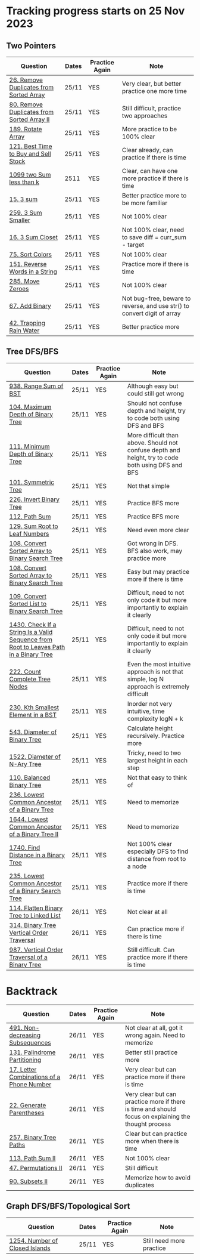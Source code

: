 # Tracking progress starts on  25 Nov 2023
## Two Pointers

|Question                 | Dates           | Practice Again | Note          |
| ----------------------  |  ---------------| -------------  | ------------- | 
|[26. Remove Duplicates from Sorted Array](https://leetcode.com/problems/remove-duplicates-from-sorted-array/)  | 25/11 | YES | Very clear, but better practice one more time
|[80. Remove Duplicates from Sorted Array II](https://leetcode.com/problems/remove-duplicates-from-sorted-array-ii) | 25/11 | YES | Still difficult, practice two approaches
|[189. Rotate Array](https://leetcode.com/problems/rotate-array) | 25/11 | YES | More practice to be 100% clear
|[121. Best Time to Buy and Sell Stock](https://leetcode.com/problems/best-time-to-buy-and-sell-stock)  | 25/11 | YES | Clear already, can practice if there is time
|[1099 two Sum less than k](https://leetcode.com/problems/two-sum-less-than-k) | 2511 | YES | Clear, can have one more practice if there is time
|[15. 3 sum](https://leetcode.com/problems/3sum) | 25/11 | YES | Better practice more to be more familiar
|[259. 3 Sum Smaller](https://leetcode.com/problems/3sum-smaller)| 25/11 | YES | Not 100% clear
[16. 3 Sum Closet](https://leetcode.com/problems/3sum-closest)  | 25/11 | YES | Not 100% clear, need to save diff = curr_sum - target
|[75. Sort Colors](https://leetcode.com/problems/sort-colors)  | 25/11 | YES | Not 100% clear
|[151. Reverse Words in a String](https://leetcode.com/problems/reverse-words-in-a-string) | 25/11 | YES | Practice more if there is time
|[285. Move Zeroes](https://leetcode.com/problems/move-zeroes)  | 25/11 | YES | Not 100% clear
|[67. Add Binary](https://leetcode.com/problems/add-binary)| 25/11 | YES | Not bug-free, beware to reverse, and use str() to convert digit of array |
|[42. Trapping Rain Water](https://leetcode.com/problems/trapping-rain-water) | 25/11 | YES | Better practice more

## Tree DFS/BFS

|Question                 | Dates           | Practice Again | Note          |
| ----------------------  |  ---------------| -------------  | ------------- | 
|[938. Range Sum of BST](https://leetcode.com/problems/range-sum-of-bst)  | 25/11 | YES | Although easy but could still get wrong
|[104. Maximum Depth of Binary Tree](https://leetcode.com/problems/maximum-depth-of-binary-tree) | 25/11 | YES | Should not confuse depth and height, try to code both using DFS and BFS
|[111. Minimum Depth of Binary Tree](https://leetcode.com/problems/minimum-depth-of-binary-tree) | 25/11 | YES | More difficult than above. Should not confuse depth and height, try to code both using DFS and BFS
|[101. Symmetric Tree](https://leetcode.com/problems/symmetric-tree)  | 25/11 | YES | Not that simple
|[226. Invert Binary Tree](https://leetcode.com/problems/invert-binary-tree) | 25/11 | YES | Practice BFS more
|[112. Path Sum](https://leetcode.com/problems/path-sum) | 25/11 | YES | Practice BFS more
|[129. Sum Root to Leaf Numbers](https://leetcode.com/problems/sum-root-to-leaf-numbers) | 25/11 | YES | Need even more clear
|[108. Convert Sorted Array to Binary Search Tree](https://leetcode.com/problems/convert-sorted-array-to-binary-search-tree) | 25/11 | YES | Got wrong in DFS. BFS also work, may practice more
|[108. Convert Sorted Array to Binary Search Tree](https://leetcode.com/problems/convert-sorted-array-to-binary-search-tree) | 25/11 | YES | Easy but may practice more if there is time
|[109. Convert Sorted List to Binary Search Tree](https://leetcode.com/problems/convert-sorted-list-to-binary-search-tree) | 25/11 | YES | Difficult, need to not only code it but more importantly to explain it clearly
|[1430. Check If a String Is a Valid Sequence from Root to Leaves Path in a Binary Tree](https://leetcode.com/problems/check-if-a-string-is-a-valid-sequence-from-root-to-leaves-path-in-a-binary-tree) | 25/11 | YES | Difficult, need to not only code it but more importantly to explain it clearly
|[222. Count Complete Tree Nodes](https://leetcode.com/problems/count-complete-tree-nodes) | 25/11 | YES | Even the most intuitive approach is not that simple, log N approach is extremely difficult
|[230. Kth Smallest Element in a BST](https://leetcode.com/problems/kth-smallest-element-in-a-bst) | 25/11 | YES | Inorder not very intuitive, time complexity logN + k
|[543. Diameter of Binary Tree](https://leetcode.com/problems/diameter-of-binary-tree)  | 25/11 | YES | Calculate height recursively. Practice more
|[1522. Diameter of N-Ary Tree](https://leetcode.com/problems/diameter-of-n-ary-tree)  | 25/11 | YES | Tricky, need to two largest height in each step
|[110. Balanced Binary Tree](https://leetcode.com/problems/balanced-binary-tree) | 25/11 | YES | Not that easy to think of
|[236. Lowest Common Ancestor of a Binary Tree](https://leetcode.com/problems/lowest-common-ancestor-of-a-binary-tree) | 25/11 | YES | Need to memorize
[1644. Lowest Common Ancestor of a Binary Tree II](https://leetcode.com/problems/lowest-common-ancestor-of-a-binary-tree-ii) | 25/11 | YES | Need to memorize
|[1740. Find Distance in a Binary Tree](https://leetcode.com/problems/find-distance-in-a-binary-tree)| 25/11 | YES | Not 100% clear especially DFS to find distance from root to a node
[235. Lowest Common Ancestor of a Binary Search Tree](https://leetcode.com/problems/lowest-common-ancestor-of-a-binary-search-tree)| 25/11 | YES | Practice more if there is time
|[114. Flatten Binary Tree to Linked List](https://leetcode.com/problems/flatten-binary-tree-to-linked-list) | 26/11 | YES | Not clear at all
|[314. Binary Tree Vertical Order Traversal](https://leetcode.com/problems/binary-tree-vertical-order-traversal) | 26/11 | YES | Can practice more if there is time
|[987. Vertical Order Traversal of a Binary Tree](https://leetcode.com/problems/vertical-order-traversal-of-a-binary-tree)| 26/11 | YES | Still difficult. Can practice more if there is time

# Backtrack
|Question                 | Dates           | Practice Again | Note          |
| ----------------------  |  ---------------| -------------  | ------------- | 
|[491. Non-decreasing Subsequences](https://leetcode.com/problems/non-decreasing-subsequences) | 26/11 | YES | Not clear at all, got it wrong again. Need to memorize
|[131. Palindrome Partitioning](https://leetcode.com/problems/palindrome-partitioning) | 26/11 | YES | Better still practice more
|[17. Letter Combinations of a Phone Number](https://leetcode.com/problems/letter-combinations-of-a-phone-number)  | 26/11 | YES | Very clear but can practice more if there is time
|[22. Generate Parentheses](https://leetcode.com/problems/generate-parentheses/) | 26/11 | YES | Very clear but can practice more if there is time and should focus on explaining the thought process
|[257. Binary Tree Paths](https://leetcode.com/problems/binary-tree-paths) | 26/11 | YES | Clear but can practice more when there is time
|[113. Path Sum II](https://leetcode.com/problems/path-sum-ii) | 26/11 | YES | Not 100% clear
|[47. Permutations II](https://leetcode.com/problems/permutations-ii/)| 26/11 | YES | Still difficult
|[90. Subsets II](https://leetcode.com/problems/subsets-ii)| 26/11 | YES | Memorize how to avoid duplicates



## Graph DFS/BFS/Topological Sort

|Question                 | Dates           | Practice Again | Note          |
| ----------------------  |  ---------------| -------------  | ------------- | 
[1254. Number of Closed Islands](https://leetcode.com/problems/number-of-closed-islands) | 25/11 | YES | Still need more practice 
